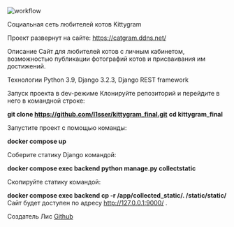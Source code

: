 ![workflow](https://github.com/PractLis/kittygram_final/actions/workflows/main.yml/badge.svg)

Социальная сеть любителей котов Kittygram

Проект развернут на сайте: https://catgram.ddns.net/

Описание
Сайт для любителей котов с личным кабинетом, возможностью публикации фотографий котов и присваивания им достижений.

Технологии
Python 3.9, Django 3.2.3, Django REST framework

Запуск проекта в dev-режиме
Клонируйте репозиторий и перейдите в него в командной строке:

<b>git clone https://github.com/l1sser/kittygram_final.git</b>
<b>cd kittygram_final</b>

Запустите проект с помощью команды:

<b>docker compose up</b>

Соберите статику Django командой:

<b>docker compose exec backend python manage.py collectstatic</b>

Скопируйте статику командой:

<b>docker compose exec backend cp -r /app/collected_static/. /static/static/</b>
Сайт будет доступен по адресу http://127.0.0.1:9000/ .

Создатель Лис <a href='https://github.com/PractLis'>Github</a>